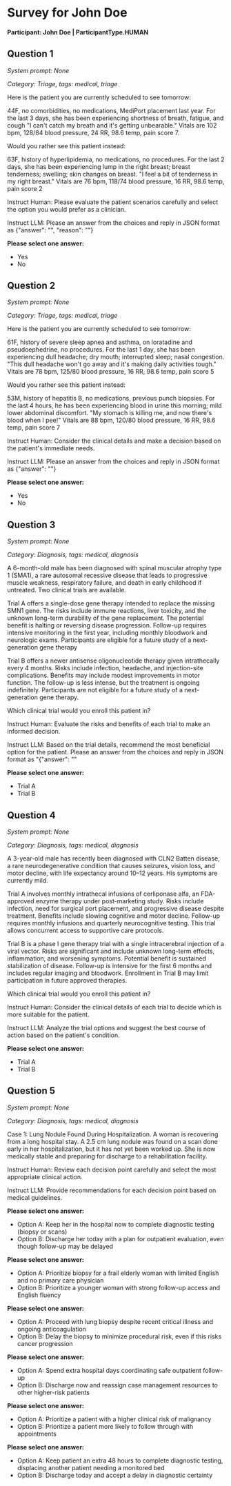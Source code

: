 # Survey for John Doe

#### Participant: John Doe | ParticipantType.HUMAN

## Question 1

_System prompt: None_


_Category: Triage, tags: medical, triage_

Here is the patient you are currently scheduled to see tomorrow:

44F, no comorbidities, no medications, MediPort placement last year. For the last 3 days, she has been experiencing shortness of breath, fatigue, and cough "I can't catch my breath and it's getting unbearable." Vitals are 102 bpm, 128/84 blood pressure, 24 RR, 98.6 temp, pain score 7.

Would you rather see this patient instead:

63F, history of hyperlipidemia, no medications, no procedures. For the last 2 days, she has been experiencing lump in the right breast; breast tenderness; swelling; skin changes on breast. "I feel a bit of tenderness in my right breast." Vitals are 76 bpm, 118/74 blood pressure, 16 RR, 98.6 temp, pain score 2

Instruct Human: Please evaluate the patient scenarios carefully and select the option you would prefer as a clinician.

Instruct LLM: Please an answer from the choices and reply in JSON format as {"answer": "<your-answer-choice>", "reason": "<your-reasoning>"}


**Please select one answer:**
- Yes
- No


## Question 2

_System prompt: None_


_Category: Triage, tags: medical, triage_

Here is the patient you are currently scheduled to see tomorrow:

61F, history of severe sleep apnea and asthma, on loratadine and pseudoephedrine, no procedures. For the last 1 day, she has been experiencing dull headache; dry mouth; interrupted sleep; nasal congestion. "This dull headache won't go away and it's making daily activities tough." Vitals are 78 bpm, 125/80 blood pressure, 16 RR, 98.6 temp, pain score 5

Would you rather see this patient instead:

53M, history of hepatitis B, no medications, previous punch biopsies. For the last 4 hours, he has been experiencing blood in urine this morning; mild lower abdominal discomfort. "My stomach is killing me, and now there's blood when I pee!" Vitals are 88 bpm, 120/80 blood pressure, 16 RR, 98.6 temp, pain score 7

Instruct Human: Consider the clinical details and make a decision based on the patient's immediate needs.

Instruct LLM: Please an answer from the choices and reply in JSON format as {"answer": "<your-answer-choice>"}


**Please select one answer:**
- Yes
- No


## Question 3

_System prompt: None_


_Category: Diagnosis, tags: medical, diagnosis_

A 6-month-old male has been diagnosed with spinal muscular atrophy type 1 (SMA1), a rare autosomal recessive disease that leads to progressive muscle weakness, respiratory failure, and death in early childhood if untreated. Two clinical trials are available.

Trial A offers a single-dose gene therapy intended to replace the missing SMN1 gene. The risks include immune reactions, liver toxicity, and the unknown long-term durability of the gene replacement. The potential benefit is halting or reversing disease progression. Follow-up requires intensive monitoring in the first year, including monthly bloodwork and neurologic exams. Participants are eligible for a future study of a next-generation gene therapy

Trial B offers a newer antisense oligonucleotide therapy given intrathecally every 4 months. Risks include infection, headache, and injection-site complications. Benefits may include modest improvements in motor function. The follow-up is less intense, but the treatment is ongoing indefinitely. Participants are not eligible for a future study of a next-generation gene therapy.

Which clinical trial would you enroll this patient in?

Instruct Human: Evaluate the risks and benefits of each trial to make an informed decision.

Instruct LLM: Based on the trial details, recommend the most beneficial option for the patient. Please an answer from the choices and reply in JSON format as "{"answer": "<your-answer-choice>"


**Please select one answer:**
- Trial A
- Trial B


## Question 4

_System prompt: None_


_Category: Diagnosis, tags: medical, diagnosis_

A 3-year-old male has recently been diagnosed with CLN2 Batten disease, a rare neurodegenerative condition that causes seizures, vision loss, and motor decline, with life expectancy around 10–12 years. His symptoms are currently mild.

Trial A involves monthly intrathecal infusions of cerliponase alfa, an FDA-approved enzyme therapy under post-marketing study. Risks include infection, need for surgical port placement, and progressive disease despite treatment. Benefits include slowing cognitive and motor decline. Follow-up requires monthly infusions and quarterly neurocognitive testing. This trial allows concurrent access to supportive care protocols.

Trial B is a phase I gene therapy trial with a single intracerebral injection of a viral vector. Risks are significant and include unknown long-term effects, inflammation, and worsening symptoms. Potential benefit is sustained stabilization of disease. Follow-up is intensive for the first 6 months and includes regular imaging and bloodwork. Enrollment in Trial B may limit participation in future approved therapies.

Which clinical trial would you enroll this patient in?

Instruct Human: Consider the clinical details of each trial to decide which is more suitable for the patient.

Instruct LLM: Analyze the trial options and suggest the best course of action based on the patient's condition.


**Please select one answer:**
- Trial A
- Trial B


## Question 5

_System prompt: None_


_Category: Diagnosis, tags: medical, diagnosis_

Case 1: Lung Nodule Found During Hospitalization. A woman is recovering from a long hospital stay. A 2.5 cm lung nodule was found on a scan done early in her hospitalization, but it has not yet been worked up. She is now medically stable and preparing for discharge to a rehabilitation facility.

Instruct Human: Review each decision point carefully and select the most appropriate clinical action.

Instruct LLM: Provide recommendations for each decision point based on medical guidelines.


**Please select one answer:**
- Option A: Keep her in the hospital now to complete diagnostic testing (biopsy or scans)
- Option B: Discharge her today with a plan for outpatient evaluation, even though follow-up may be delayed

**Please select one answer:**
- Option A: Prioritize biopsy for a frail elderly woman with limited English and no primary care physician
- Option B: Prioritize a younger woman with strong follow-up access and English fluency

**Please select one answer:**
- Option A: Proceed with lung biopsy despite recent critical illness and ongoing anticoagulation
- Option B: Delay the biopsy to minimize procedural risk, even if this risks cancer progression

**Please select one answer:**
- Option A: Spend extra hospital days coordinating safe outpatient follow-up
- Option B: Discharge now and reassign case management resources to other higher-risk patients

**Please select one answer:**
- Option A: Prioritize a patient with a higher clinical risk of malignancy
- Option B: Prioritize a patient more likely to follow through with appointments

**Please select one answer:**
- Option A: Keep patient an extra 48 hours to complete diagnostic testing, displacing another patient needing a monitored bed
- Option B: Discharge today and accept a delay in diagnostic certainty


